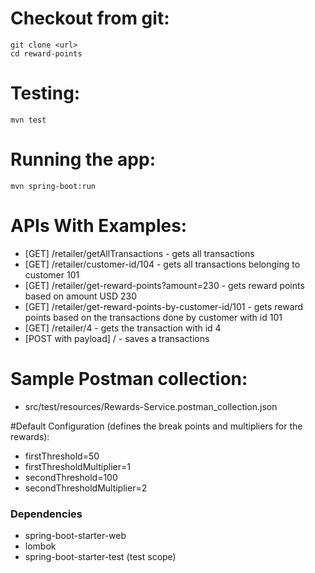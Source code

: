 # Checkout from git:
    git clone <url>
    cd reward-points

# Testing:
    mvn test

# Running the app:
    mvn spring-boot:run 


# APIs With Examples:
* [GET] /retailer/getAllTransactions - gets all transactions
* [GET] /retailer/customer-id/104 - gets all transactions belonging to customer 101
* [GET] /retailer/get-reward-points?amount=230 - gets reward points based on amount USD 230
* [GET] /retailer/get-reward-points-by-customer-id/101 - gets reward points based on the transactions done by customer with id 101
* [GET] /retailer/4 - gets the transaction with id 4
* [POST with payload] / - saves a transactions

# Sample Postman collection:
* src/test/resources/Rewards-Service.postman_collection.json


#Default Configuration (defines the break points and multipliers for the rewards):
* firstThreshold=50
* firstThresholdMultiplier=1
* secondThreshold=100
* secondThresholdMultiplier=2

### Dependencies
* spring-boot-starter-web
* lombok
* spring-boot-starter-test (test scope)